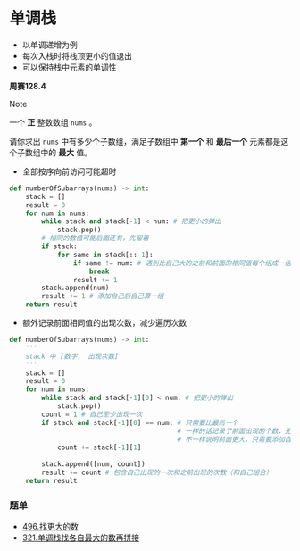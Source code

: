 # 单调栈

- 以单调递增为例
- 每次入栈时将栈顶更小的值退出
- 可以保持栈中元素的单调性



**周赛128.4**

> [!note]
> 一个 **正** 整数数组 `nums` 。
>
> 请你求出 `nums` 中有多少个子数组，满足子数组中 **第一个** 和 **最后一个** 元素都是这个子数组中的 **最大** 值。

- 全部按序向前访问可能超时
```PYTHON
def numberOfSubarrays(nums) -> int:
    stack = []
    result = 0
    for num in nums:
        while stack and stack[-1] < num: # 把更小的弹出
            stack.pop()
        # 相同的数值可能后面还有，先留着
        if stack:
            for same in stack[::-1]:
                if same != num: # 遇到比自己大的之前和前面的相同值每个组成一组
                    break
                result += 1
        stack.append(num)
        result += 1 # 添加自己后自己算一组
    return result
```

- 额外记录前面相同值的出现次数，减少遍历次数

```python
def numberOfSubarrays(nums) -> int:
    '''
   	stack 中 [数字， 出现次数] 
    '''
    stack = []
    result = 0
    for num in nums:
        while stack and stack[-1][0] < num: # 把更小的弹出
            stack.pop()
        count = 1 # 自己至少出现一次
        if stack and stack[-1][0] == num: # 只需要比最后一个
                                          # 一样的话记录了前面出现的个数，无需再向前遍历
                                          # 不一样说明前面更大，只需要添加自己
            count += stack[-1][1]
            
        stack.append([num, count])
        result += count # 包含自己出现的一次和之前出现的次数（和自己组合） 
    return result
```



### 题单

- [496.找更大的数](https://leetcode.cn/problems/next-greater-element-i/description/)
- [321.单调栈找各自最大的数再拼接](https://leetcode.cn/problems/create-maximum-number/description/?envType=study-plan-v2&envId=2024-spring-sprint-100)
